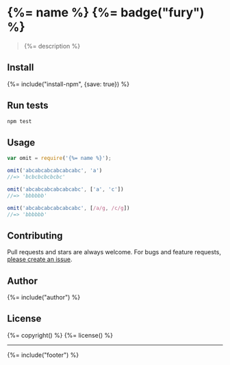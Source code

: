 # {%= name %} {%= badge("fury") %}

> {%= description %}

## Install
{%= include("install-npm", {save: true}) %}

## Run tests

```bash
npm test
```

## Usage

```js
var omit = require('{%= name %}');

omit('abcabcabcabcabcabc', 'a')
//=> 'bcbcbcbcbcbc'

omit('abcabcabcabcabcabc', ['a', 'c'])
//=> 'bbbbbb'

omit('abcabcabcabcabcabc', [/a/g, /c/g])
//=> 'bbbbbb'
```

## Contributing
Pull requests and stars are always welcome. For bugs and feature requests, [please create an issue][issues].

## Author
{%= include("author") %}

## License
{%= copyright() %}
{%= license() %}

***

{%= include("footer") %}

[issues]: https://github.com/jonschlinkert/string-omit/issues